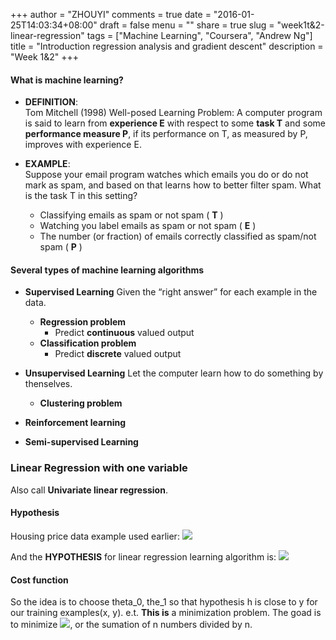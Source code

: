 +++
author = "ZHOUYI"
comments = true
date = "2016-01-25T14:03:34+08:00"
draft = false
menu = ""
share = true
slug = "week1t&2-linear-regression"
tags = ["Machine Learning", "Coursera", "Andrew Ng"]
title = "Introduction regression analysis and gradient descent"
description = "Week 1&2"
+++

#### What is machine learning?
* **DEFINITION**:   
  Tom Mitchell (1998) Well-posed Learning Problem: A computer program is said to learn from **experience E** with respect to some **task T** and some **performance measure P**, if its performance on T, as measured by P, improves with experience E.

* **EXAMPLE**:    
  Suppose your email program watches which emails you do or do not mark as spam, and based on that learns how to better filter spam. What is the task T in this setting?
  
  * Classifying emails as spam or not spam ( **T** )
  * Watching you label emails as spam or not spam ( **E** )
  * The number (or fraction) of emails correctly classified as spam/not spam ( **P** )

#### Several types of machine learning algorithms
* **Supervised Learning**
  Given the “right answer” for each example in the data.
  * **Regression problem**
    * Predict **continuous** valued output
  * **Classification problem**
    * Predict **discrete** valued output
  
* **Unsupervised Learning**
  Let the computer learn how to do something by thenselves.
  * **Clustering problem**
* **Reinforcement learning**
* **Semi-supervised Learning**

### Linear Regression with one variable
Also call **Univariate linear regression**. 

#### Hypothesis
Housing price data example used earlier:
![](https://github.com/shirleyChou/my-blog/blob/master/static/content/post/images/andrew-ng-ml/week1-2/house-prices.JPG?raw=true)

And the **HYPOTHESIS** for linear regression learning algorithm is:
![](https://github.com/shirleyChou/my-blog/blob/master/static/content/post/images/andrew-ng-ml/week1-2/hypothesis.JPG?raw=true)

#### Cost function  
So the idea is to choose theta_0, the_1 so that hypothesis h is close to y for our training examples(x, y). e.t. **This is** a minimization problem. The goad is to minimize ![](http://latex.codecogs.com/gif.latex?(h_{\\theta}(x)-y)^2), or the sumation of n numbers divided by n.
